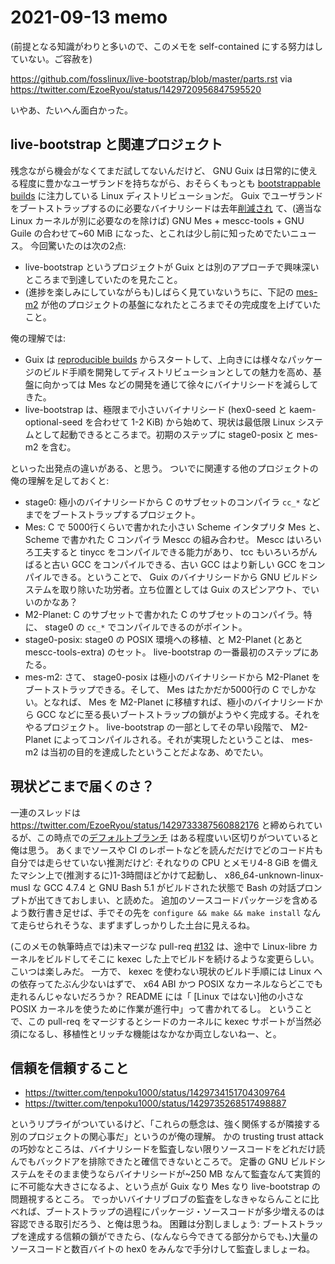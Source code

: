 # 2021-09-13 memo

(前提となる知識がわりと多いので、このメモを self-contained にする努力はしていない。ご容赦を)

https://github.com/fosslinux/live-bootstrap/blob/master/parts.rst via https://twitter.com/EzoeRyou/status/1429720956847595520

いやあ、たいへん面白かった。

## live-bootstrap と関連プロジェクト

残念ながら機会がなくてまだ試してないんだけど、 GNU Guix は日常的に使える程度に豊かなユーザランドを持ちながら、おそらくもっとも [bootstrappable builds](https://bootstrappable.org/) に注力している Linux ディストリビューションだ。
Guix でユーザランドをブートストラップするのに必要なバイナリシードは去年[削減され](https://guix.gnu.org/en/blog/2020/guix-further-reduces-bootstrap-seed-to-25/) て、(適当な Linux カーネルが別に必要なのを除けば) GNU Mes + mescc-tools + GNU Guile の合わせて~60 MiB になった、とこれは少し前に知っためでたいニュース。
今回驚いたのは次の2点:

- live-bootstrap というプロジェクトが Guix とは別のアプローチで興味深いところまで到達していたのを見たこと。
- (進捗を楽しみにしていながらも)しばらく見ていないうちに、下記の [mes-m2](https://github.com/oriansj/mes-m2) が他のプロジェクトの基盤になれたところまでその完成度を上げていたこと。

俺の理解では:

- Guix は [reproducible builds](https://reproducible-builds.org/) からスタートして、上向きには様々なパッケージのビルド手順を開発してディストリビューションとしての魅力を高め、基盤に向かっては Mes などの開発を通じて徐々にバイナリシードを減らしてきた。
- live-bootstrap は、極限まで小さいバイナリシード (hex0-seed と kaem-optional-seed を合わせて 1-2 KiB) から始めて、現状は最低限 Linux システムとして起動できるところまで。初期のステップに stage0-posix と mes-m2 を含む。

といった出発点の違いがある、と思う。
ついでに関連する他のプロジェクトの俺の理解を足しておくと:

- stage0: 極小のバイナリシードから C のサブセットのコンパイラ `cc_*` などまでをブートストラップするプロジェクト。
- Mes: C で 5000行くらいで書かれた小さい Scheme インタプリタ Mes と、 Scheme で書かれた C コンパイラ Mescc の組み合わせ。 Mescc はいろいろ工夫すると tinycc をコンパイルできる能力があり、 tcc もいろいろがんばると古い GCC をコンパイルできる、古い GCC はより新しい GCC をコンパイルできる。ということで、 Guix のバイナリシードから GNU ビルドシステムを取り除いた功労者。立ち位置としては Guix のスピンアウト、でいいのかなあ？
- M2-Planet: C のサブセットで書かれた C のサブセットのコンパイラ。特に、 stage0 の `cc_*` でコンパイルできるのがポイント。
- stage0-posix: stage0 の POSIX 環境への移植、と M2-Planet (とあと mescc-tools-extra) のセット。 live-bootstrap の一番最初のステップにあたる。
- mes-m2: さて、 stage0-posix は極小のバイナリシードから M2-Planet をブートストラップできる。そして、 Mes はたかだか5000行の C でしかない。となれば、 Mes を M2-Planet に移植すれば、極小のバイナリシードから GCC などに至る長いブートストラップの鎖がようやく完成する。それをやるプロジェクト。 live-bootstrap の一部としてその早い段階で、 M2-Planet によってコンパイルされる。それが実現したということは、 mes-m2 は当初の目的を達成したということだよなあ、めでたい。

## 現状どこまで届くのさ？

一連のスレッドは https://twitter.com/EzoeRyou/status/1429733387560882176 と締められているが、この時点での[デフォルトブランチ](https://github.com/fosslinux/live-bootstrap/tree/f9ebb331680b4d4e2f16b5c401f143fdd62b0e0a) はある程度いい区切りがついていると俺は思う。
あくまでソースや CI のレポートなどを読んだだけでどのコード片も自分では走らせていない推測だけど: それなりの CPU とメモリ4-8 GiB を備えたマシン上で(推測するに)1-3時間ほどかけて起動し、 x86_64-unknown-linux-musl な GCC 4.7.4 と GNU Bash 5.1 がビルドされた状態で Bash の対話プロンプトが出てきておしまい、と読めた。
追加のソースコードパッケージを含めるよう数行書き足せば、手でその先を `configure && make && make install` なんて走らせられそうな、まずまずしっかりした土台に見えるね。

(このメモの執筆時点では)未マージな pull-req [\#132](https://github.com/fosslinux/live-bootstrap/pull/132) は、途中で Linux-libre カーネルをビルドしてそこに kexec した上でビルドを続けるような変更らしい。
こいつは楽しみだ。
一方で、 kexec を使わない現状のビルド手順には Linux への依存ってたぶん少ないはずで、 x64 ABI かつ POSIX なカーネルならどこでも走れるんじゃないだろうか？
README には「 \[Linux ではない]他の小さな POSIX カーネルを使うために作業が進行中」って書かれてるし。
ということで、この pull-req をマージするとシードのカーネルに kexec サポートが当然必須になるし、移植性とリッチな機能はなかなか両立しないねー、と。

## 信頼を信頼すること

- https://twitter.com/tenpoku1000/status/1429734151704309764
- https://twitter.com/tenpoku1000/status/1429735268517498887

というリプライがついているけど、「これらの懸念は、強く関係するが隣接する別のプロジェクトの関心事だ」というのが俺の理解。
かの trusting trust attack の巧妙なところは、バイナリシードを監査しない限りソースコードをどれだけ読んでもバックドアを排除できたと確信できないところで。
定番の GNU ビルドシステムをそのまま使うならバイナリシードが~250 MB なんて監査なんて実質的に不可能な大きさになるよ、という点が Guix なり Mes なり live-bootstrap の問題視するところ。
でっかいバイナリブロブの監査をしなきゃならんことに比べれば、ブートストラップの過程にパッケージ・ソースコードが多少増えるのは容認できる取引だろう、と俺は思うね。
困難は分割しましょう: ブートストラップを達成する信頼の鎖ができたら、(なんなら今できてる部分からでも、)大量のソースコードと数百バイトの hex0 をみんなで手分けして監査しましょーね。
